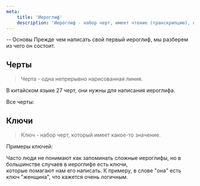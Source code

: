 ```yaml
---
meta:
    title: 'Иероглиф'
    description: 'Иероглиф - набор черт, имеет чтение (транскрипцию), которая называется пхиньинь'
---
```


-- Основы
Прежде чем написать свой первый иероглиф, мы разберем из чего он состоит.

## Черты

> Черта - одна непрерывно нарисованная линия.

В китайском языке 27 черт, они нужны для написания иероглифа.

Все черты:

## Ключи

> Ключ - набор черт, который имеет какое-то значение.

Примеры ключей:

Часто люди не понимают как запоминать сложные иероглифы, но в большинстве случаев в иероглифе есть ключи,  
которые помагают нам его написать. К примеру, в слове "она" есть ключ "женщина", что кажется очень логичным.


